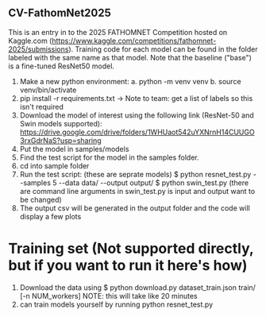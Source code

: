 ## CV-FathomNet2025

This is an entry in to the 2025 FATHOMNET Competition hosted on Kaggle.com (https://www.kaggle.com/competitions/fathomnet-2025/submissions). Training code for each model can be found in the folder labeled with the same name as that model. Note that the baseline ("base") is a fine-tuned ResNet50 model.

1. Make a new python environment:
   a. python -m venv venv
   b. source venv/bin/activate
2. pip install -r requirements.txt
   -> Note to team: get a list of labels so this isn't required
3. Download the model of interest using the following link (ResNet-50 and Swin models supported): https://drive.google.com/drive/folders/1WHUaot542uYXNrnH14CUUGO3rxGdrNaS?usp=sharing
4. Put the model in samples/models
5. Find the test script for the model in the samples folder.
6. cd into sample folder
7. Run the test script:
   (these are seprate models)
   $ python resnet_test.py --samples 5 --data data/ --output output/
   $ python swin_test.py
   (there are command line arguments in swin_test.py is input and output want to be changed)
8. The output csv will be generated in the output folder and the code will display a few plots

# Training set (Not supported directly, but if you want to run it here's how)

1. Download the data using $ python download.py dataset_train.json train/ [-n NUM_workers]
   NOTE: this will take like 20 minutes
2. can train models yourself by running python resnet_test.py
